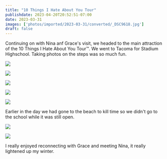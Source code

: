 ```yaml
---
title: "10 Things I Hate About You Tour"
publishdate: 2023-04-20T20:52:51-07:00
date: 2023-03-31
images: ['photos/imported/2023-03-31/converted/_DSC9618.jpg']
draft: false
---
```


Continuing on with Nina anf Grace's visit, we headed to the main attraction of the 10 Things I Hate About You Tour&trade;.  We went to Tacoma for Stadium Highschool.  Taking photos on the steps was so much fun.

![](../photos/imported/2023-03-31/converted/_DSC9615.jpg)

![](../photos/imported/2023-03-31/converted/_DSC9618.jpg)

![](../photos/imported/2023-03-31/converted/_DSC9623.jpg)

![](../photos/imported/2023-03-31/converted/_DSC9627.jpg)

![](../photos/imported/2023-03-31/converted/_DSC9628.jpg)

Earlier in the day we had gone to the beach to kill time so we didn't go to the school while it was still open.

![](../photos/imported/2023-03-31/converted/_DSC9598.jpg)

![](../photos/imported/2023-03-31/converted/_DSC9604.jpg)

I really enjoyed reconnecting with Grace and meeting Nina, it really lightened up my winter.